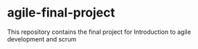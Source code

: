 # agile-final-project
This repository contains the final project for Introduction to agile development and scrum
